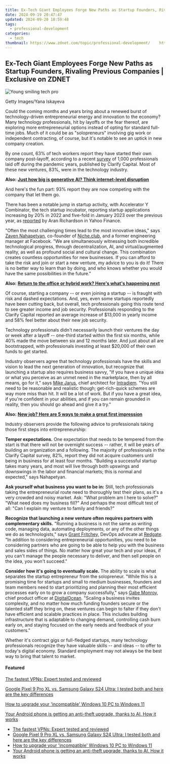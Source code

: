 ```yaml
---
title: Ex-Tech Giant Employees Forge New Paths as Startup Founders, Rivaling Previous Companies | Exclusive on ZDNET
date: 2024-09-19 20:47:47
updated: 2024-09-20 10:59:48
tags:
  - professional-development
categories:
  - tech
thumbnail: https://www.zdnet.com/topic/professional-development/    https://www.zdnet.com/a/img/resize/457aff7cbcab218fc5a4c26e089913f08ff0e7eb/2023/03/05/dfae2b2b-8f96-411a-b0b2-42dd9ebb024d/gettyimages-1357193029.jpg?width=170&height=96&fit=crop&auto=webp
---
```


## Ex-Tech Giant Employees Forge New Paths as Startup Founders, Rivaling Previous Companies | Exclusive on ZDNET

![Young smiling tech pro](https://www.zdnet.com/a/img/resize/5bae80e1d35bc064afe73d464e4cfda8a163f9f7/2023/03/05/dfae2b2b-8f96-411a-b0b2-42dd9ebb024d/gettyimages-1357193029.jpg?auto=webp&width=1280)

Getty Images/Yana Iskayeva

Could the coming months and years bring about a renewed burst of technology-driven entrepreneurial energy and innovation to the economy? Many technology professionals, hit by layoffs or the fear thereof, are exploring more entrepreneurial options instead of opting for standard full-time jobs. Much of it could be as "solopreneurs" involving gig work or independent contracting, of course, but it's notable to see an uptick in new company creation. 

By one count, 63% of tech workers report they have started their own company post-layoff, according to a recent [survey](https://clarifycapital.com/from-fired-to-founder) of 1,000 professionals laid off during the pandemic years, published by Clarify Capital. Most of these new ventures, 83%, were in the technology industry. 

**Also:** [**Just how big is generative AI? Think internet-level disruption**](https://www.zdnet.com/article/just-how-big-is-this-new-generative-ai-think-internet-level-disruption/)

And here's the fun part: 93% report they are now competing with the company that let them go. 

There has been a notable jump in startup activity, with Accelerator Y Combinator, the tech startup incubator, reporting startup applications increasing by 20% in 2022 and five-fold in January 2023 over the previous year, as [reported](https://www.yahoo.com/lifestyle/150-000-laid-off-tech-182051683.html) by Aran Richardson in Yahoo Finance.

"Often the most challenging times lead to the most innovative ideas," says [Zaven Nahapetyan](https://www.linkedin.com/in/zavn/), co-founder of [Niche.club](https://www.niche.club/), and a former engineering manager at Facebook. "We are simultaneously witnessing both incredible technological progress, through decentralization, AI, and virtual/augmented reality, as well as profound social and cultural change. This combination creates countless opportunities for new businesses. If you can afford to take the risk and join or start a new venture, my advice to you is do it! There is no better way to learn than by doing, and who knows whether you would have the same possibilities in the future." 

**Also:** [**Return to the office or hybrid work? Here's what's happening next**](https://www.zdnet.com/home-and-office/work-life/return-to-the-office-or-hybrid-work-heres-whats-happening-next/)

Of course, starting a company -- or even joining a startup -- is fraught with risk and dashed expectations. And, yes, even some startups reportedly have been cutting back, but overall, tech professionals going this route tend to see greater income and job security. Professionals responding to the Clarify Capital reported an average increase of $13,000 in yearly income and 58% feel better about their new job security.

Technology professionals didn't necessarily launch their ventures the day or week after a layoff -- one-third started within the first six months, while 40% made the move between six and 12 months later. And just about all are bootstrapped, with professionals investing at least $20,000 of their own funds to get started. 

Industry observers agree that technology professionals have the skills and vision to lead the next generation of innovation, but recognize that launching a startup also requires business savvy, "If you have a unique idea or what you perceive as an unmet need in the marketplace, then by all means, go for it," says [Mike Jarus](https://www.linkedin.com/in/mike-jarus-b4588a1/), chief architect for [Intradiem](https://intradiem.com/). "You still need to be reasonable and realistic though; get-rich-quick schemes are way more miss than hit. It will be a lot of work. But if you have a great idea, if you're confident in your abilities, and if you can remain grounded in reality, then you should go ahead and give it a try."

**Also:** [**New job? Here are 5 ways to make a great first impression**](https://www.zdnet.com/home-and-office/work-life/new-job-here-are-5-ways-to-make-a-great-first-impression/)

Industry observers provide the following advice to professionals taking those first steps into entrepreneurship:

**Temper expectations.** One expectation that needs to be tempered from the start is that there will not be overnight success -- rather, it will be years of building an organization and a following. The majority of professionals in the Clarify Capital survey, 82%, report they did not acquire customers until being in business for at least four months. "Building a successful startup takes many years, and most will live through both upswings and downswings in the labor and financial markets; this is normal and expected," says Nahapetyan. 

**Ask yourself what business you want to be in:** Still, tech professionals taking the entrepreneurial route need to thoroughly test their plans, as it's a very crowded and noisy market. Ask: "What problem am I here to solve?" "What need does my business fill?" And perhaps the most difficult test of all: "Can I explain my venture to family and friends?"

**Recognize that launching a new venture often requires partners with complementary skills.** "Running a business is not the same as writing code, managing data, automating deployments, or any of the other things we do as technologists," says [Grant Fritchey,](https://www.red-gate.com/blog/author/grant-fritchey) DevOps advocate at [Redgate](https://www.red-gate.com/). "In addition to considering entrepreneurial opportunities, you need to be considering partners who are going to be able to help you with the business and sales sides of things. No matter how great your tech and your ideas, if you can't manage the people necessary to deliver, and then sell people on the idea, you won't succeed."

**Consider how it's going to eventually scale.** The ability to scale is what separates the startup entrepreneur from the solopreneur. "While this is a promising time for startups and small to medium businesses, founders and team members need to start prioritizing and planning their most efficient processes early on to grow a company successfully," says [Gabe Monroy](https://www.linkedin.com/in/gabemonroy/), chief product officer at [DigitalOcean](https://www.digitalocean.com/). "Scaling a business invites complexity, and no matter how much funding founders secure or the talented staff they bring on, these ventures can begin to falter if they don't have efficient and scalable practices in place. This includes building infrastructure that is adaptable to changing demand, controlling cash burn early on, and staying focused on the early needs and feedback of your customers."

Whether it's contract gigs or full-fledged startups, many technology professionals recognize they have valuable skills -- and ideas -- to offer to today's digital economy. Standard employment may not always be the best way to bring that talent to market. 

#### Featured

[The fastest VPNs: Expert tested and reviewed](https://www.zdnet.com/article/fastest-vpn/ "The fastest VPNs: Expert tested and reviewed")

[Google Pixel 9 Pro XL vs. Samsung Galaxy S24 Ultra: I tested both and here are the key differences](https://www.zdnet.com/article/google-pixel-9-pro-xl-vs-samsung-galaxy-s24-ultra/ "Google Pixel 9 Pro XL vs. Samsung Galaxy S24 Ultra: I tested both and here are the key differences")

[How to upgrade your 'incompatible' Windows 10 PC to Windows 11](https://www.zdnet.com/article/how-to-upgrade-your-incompatible-windows-10-pc-to-windows-11/ "How to upgrade your 'incompatible' Windows 10 PC to Windows 11")

[Your Android phone is getting an anti-theft upgrade, thanks to AI. How it works](https://www.zdnet.com/article/your-android-phone-is-getting-an-anti-theft-upgrade-thanks-to-ai-how-it-works/ "Your Android phone is getting an anti-theft upgrade, thanks to AI. How it works")

* [The fastest VPNs: Expert tested and reviewed](https://www.zdnet.com/article/fastest-vpn/ "The fastest VPNs: Expert tested and reviewed")
* [Google Pixel 9 Pro XL vs. Samsung Galaxy S24 Ultra: I tested both and here are the key differences](https://www.zdnet.com/article/google-pixel-9-pro-xl-vs-samsung-galaxy-s24-ultra/ "Google Pixel 9 Pro XL vs. Samsung Galaxy S24 Ultra: I tested both and here are the key differences")
* [How to upgrade your 'incompatible' Windows 10 PC to Windows 11](https://www.zdnet.com/article/how-to-upgrade-your-incompatible-windows-10-pc-to-windows-11/ "How to upgrade your 'incompatible' Windows 10 PC to Windows 11")
* [Your Android phone is getting an anti-theft upgrade, thanks to AI. How it works](https://www.zdnet.com/article/your-android-phone-is-getting-an-anti-theft-upgrade-thanks-to-ai-how-it-works/ "Your Android phone is getting an anti-theft upgrade, thanks to AI. How it works")

<ins class="adsbygoogle"
     style="display:block"
     data-ad-format="autorelaxed"
     data-ad-client="ca-pub-7571918770474297"
     data-ad-slot="1223367746"></ins>



<ins class="adsbygoogle"
     style="display:block"
     data-ad-client="ca-pub-7571918770474297"
     data-ad-slot="8358498916"
     data-ad-format="auto"
     data-full-width-responsive="true"></ins>
